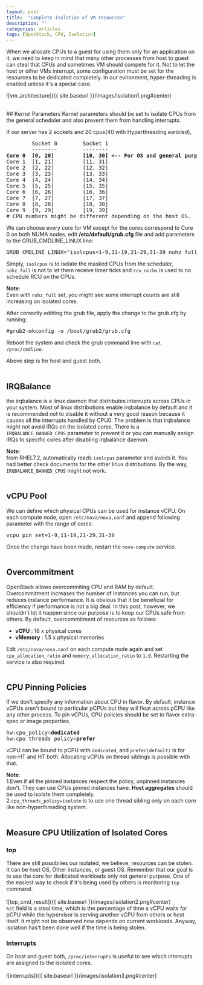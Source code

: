 ```yaml
---
layout: post
title:  "Complete Isolation of VM resources"
description: ""
categories: articles
tags: [OpenStack, CPU, Isolation]
---
```


When we allocate CPUs to a guest for using them only for an application on it, we need to keep in mind that many other processes from host to guest can steal that CPUs and sometimes VM should compete for it. Not to let the host or other VMs interrupt, some configuration must be set for the resources to be dedicated completely. In our evironment, hyper-threading is enabled unless it's a special case.
<br>

![vm_architecture]({{ site.baseurl }}/images/isolation1.png#center)

<br>
## Kernel Parameters
Kernel parameters should be set to isolate CPUs from the general scheduler and also prevent them from handling interrupts. 

If our server has 2 sockets and 20 cpus(40 with Hyperthreading eanbled), 
<pre>
        Socket 0        Socket 1        
        --------        --------        
<b>Core 0  [0, 20]         [10, 30] <-- For OS and general purposes</b>
Core 1  [1, 21]         [11, 31]         
Core 2  [2, 22]         [12, 32]        
Core 3  [3, 23]         [13, 33]        
Core 4  [4, 24]         [14, 34]        
Core 5  [5, 25]         [15, 35]        
Core 6  [6, 26]         [16, 36]        
Core 7  [7, 27]         [17, 37] 
Core 8  [8, 28]         [18, 38] 
Core 9  [9, 29]         [19, 39] 
# CPU numbers might be different depending on the host OS.
</pre>
We can choose every core for VM except for the cores correspond to Core 0 on both NUMA nodes. edit **/etc/default/grub.cfg** file and add parameters to the GRUB_CMDLINE_LINUX line:
<pre>
GRUB_CMDLINE_LINUX="isolcpus=1-9,11-19,21-29,31-39 nohz_full=1-9,11-19,21-29,31-39 rcu_nocbs=1-9,11-19,21-29,31-39"
</pre>
Simply, ```isolcpus``` is to isolate the masked CPUs from the scheduler, ```nohz_full``` is not to let them receive timer ticks and ```rcu_nocbs``` is used to no schedule RCU on the CPUs.

**Note**:  
Even with ```nohz_full``` set, you might see some interrupt counts are still increasing on isolated cores.

After correctly editting the grub file, apply the change to the grub.cfg by running:
<pre>
#grub2-mkconfig -o /boot/grub2/grub.cfg
</pre>

Reboot the system and check the grub command line with ```cat /proc/cmdline```.

Above step is for host and guest both.
<br><br>

## IRQBalance
the irqbalance is a linux daemon that distributes interrupts across CPUs in your system. Most of linux distributions enable irqbalance by default and it is recommended not to disable it without a very good reason because it causes all the interrupts handled by CPU0. The problem is that irqbalance might not avoid IRQs on the isolated cores. There is a ```IRQBALANCE_BANNED_CPUS``` parameter to prevent it or you can manually assign IRQs to specific cores after disabling irqbalance daemon.

**Note**:  
from RHEL7.2, automatically reads ```isolcpus``` parameter and avoids it. You had better check documents for the other linux distributions. By the way, ```IRQBALANCE_BANNED_CPUS``` might not work.
<br>
<br>
## vCPU Pool
We can define which physical CPUs can be used for instance vCPU. On each compute node, open ```/etc/nova/nova,conf``` and append following parameter with the range of cores:
<pre>
vcpu_pin_set=1-9,11-19,21-29,31-39
</pre> 

Once the change have been made, restart the ```nova-compute``` service.
<br>
<br>
## Overcommitment
OpenStack allows overcommiting CPU and RAM by default. Overcommitment increases the number of instances you can run, but reduces instance performance. It is obvious that it be beneficial for efficiency if performance is not a big deal. In this post, however, we shouldn't let it happen since our purpose is to keep our CPUs safe from others. By default, overcommitment of resources as follows:
* **vCPU** : 16 x physical cores
* **vMemory** : 1.5 x physical memories  

Edit ```/etc/nova/nova.conf``` on each compute node again and set ```cpu_allocation_ratio``` and ```memory_allocation_ratio``` to ```1.0```. Restarting the service is also required.
<br>
<br>
## CPU Pinning Policies
If we don't specify any information about CPU in flavor. By default, instance vCPUs aren't bound to particular pCPUs but they will float across pCPU like any other process. To pin vCPUs, CPU policies should be set to flavor extra-spec or image properties.  
<pre>
hw:cpu_policy=<b>dedicated</b>
hw:cpu_threads_policy=<b>prefer</b>
</pre>
vCPU can be bound to pCPU with ```dedicated```, and ```prefer(default)``` is for non-HT and HT both. Allocating vCPUs on thread siblings is possible with that.

**Note**:  
1.Even if all the pinned instances respect the policy, unpinned instances don't. They can use CPUs pinned instances have. **Host aggregates** should be used to isolate them completely.   
2.```cpu_threads_policy=isolate``` is to use one thread sibling only on each core like non-hyperthreading system.
<br>
<br>
## Measure CPU Utilization of Isolated Cores

### top
There are still possibilies our isolated, we believe, resources can be stolen. It can be host OS, Other instances, or guest OS. Remember that our goal is to use the core for dedicated workloads only not general purpose. One of the easiest way to check if it's being used by others is monitoring ```top``` command.  
<br>
![top_cmd_result]({{ site.baseurl }}/images/isolation2.png#center)
<br>
```%st``` field is a steal time, which is the percentage of time a vCPU waits for pCPU while the hypervisor is serving another vCPU from others or host itself. It might not be observed now depends on current workloads. Anyway, isolation has't been done well if the time is being stolen.


### Interrupts
On host and guest both, ```/proc/interrupts``` is useful to see which interrupts are assigned to the isolated cores.  
<br>
![interrupts]({{ site.baseurl }}/images/isolation3.png#center)

